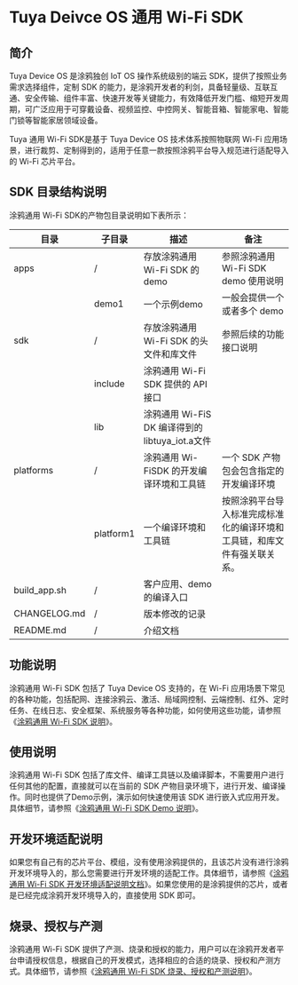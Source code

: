 # Tuya Deivce OS 通用 Wi-Fi SDK 
## 简介
Tuya Device OS 是涂鸦独创 IoT OS 操作系统级别的端云 SDK，提供了按照业务需求选择组件，定制 SDK 的能力，是涂鸦开发者的利剑，具备轻量级、互联互通、安全传输、组件丰富、快速开发等关键能力，有效降低开发门槛、缩短开发周期，可广泛应用于可穿戴设备、视频监控、中控网关、智能音箱、智能家电、智能门锁等智能家居领域设备。

Tuya 通用 Wi-Fi SDK是基于 Tuya Device OS 技术体系按照物联网 Wi-Fi 应用场景，进行裁剪、定制得到的，适用于任意一款按照涂鸦平台导入规范进行适配导入的 Wi-Fi 芯片平台。

## SDK 目录结构说明
涂鸦通用 Wi-Fi SDK的产物包目录说明如下表所示：

| 目录         | 子目录    | 描述                                            | 备注                                                         |
| ------------ | --------- | ----------------------------------------------- | ------------------------------------------------------------ |
| apps         | /         | 存放涂鸦通用 Wi-Fi SDK 的 demo                  | 参照涂鸦通用 Wi-Fi SDK demo 使用说明                         |
|              | demo1     | 一个示例demo                                    | 一般会提供一个或者多个 demo                                  |
| sdk          | /         | 存放涂鸦通用 Wi-Fi SDK 的头文件和库文件         | 参照后续的功能接口说明                                       |
|              | include   | 涂鸦通用 Wi-Fi SDK 提供的 API 接口              |                                                              |
|              | lib       | 涂鸦通用 Wi-FiS DK 编译得到的 libtuya_iot.a文件 |                                                              |
| platforms    | /         | 涂鸦通用 Wi-FiSDK 的开发编译环境和工具链        | 一个 SDK 产物包会包含指定的开发编译环境                      |
|              | platform1 | 一个编译环境和工具链                            | 按照涂鸦平台导入标准完成标准化的编译环境和工具链，和库文件有强关联关系。 |
| build_app.sh | /         | 客户应用、demo 的编译入口                       |                                                              |
| CHANGELOG.md | /         | 版本修改的记录                                  |                                                              |
| README.md    | /         | 介绍文档                                        |                                                              |



## 功能说明 

涂鸦通用 Wi-Fi SDK 包括了 Tuya Device OS 支持的，在 Wi-Fi 应用场景下常见的各种功能，包括配网、连接涂鸦云、激活、局域网控制、云端控制、红外、定时任务、在线日志、安全框架、系统服务等各种功能，如何使用这些功能，请参照《[涂鸦通用 Wi-Fi SDK 说明](https://docs.tuya.com/zh/iot/device-development/access-mode-link/wifi-chip-sdk/tuya-common-wifi-sdk?id=K9glcmvw4u9ml)》。



## 使用说明

涂鸦通用 Wi-Fi SDK 包括了库文件、编译工具链以及编译脚本，不需要用户进行任何其他的配置，直接就可以在当前的 SDK 产物目录环境下，进行开发、编译操作。同时也提供了Demo示例，演示如何快速使用该 SDK 进行嵌入式应用开发。具体细节，请参照《[涂鸦通用 Wi-Fi SDK Demo 说明](https://docs.tuya.com/zh/iot/device-development/access-mode-link/wifi-chip-sdk/tuya-common-wifi-sdk-demo?id=K9ihuc8m4xk43&action=preview)》。



## 开发环境适配说明

如果您有自己有的芯片平台、模组，没有使用涂鸦提供的，且该芯片没有进行涂鸦开发环境导入的，那么您需要进行开发环境的适配工作。具体细节，请参照《[涂鸦通用 Wi-Fi SDK 开发环境适配说明文档](https://docs.tuya.com/zh/iot/device-development/access-mode-link/wifi-chip-sdk/tuya-common-sdk-hal-adapter?id=K9mtiqg2uk5qz)》。如果您使用的是涂鸦提供的芯片，或者是已经完成涂鸦开发环境导入的，直接使用 SDK 即可。




## 烧录、授权与产测

涂鸦通用 Wi-Fi SDK 提供了产测、烧录和授权的能力，用户可以在涂鸦开发者平台申请授权信息，根据自己的开发模式，选择相应的合适的烧录、授权和产测方式。具体细节，请参照《[涂鸦通用 Wi-Fi SDK 烧录、授权和产测说明](https://docs.tuya.com/zh/iot/device-development/access-mode-link/wifi-chip-sdk/tuya-common-wifi-sdk-burning-and-authorization?id=K9ip0gbawnkn7&action=preview)》。

